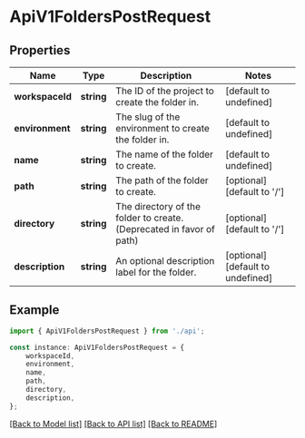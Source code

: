 # ApiV1FoldersPostRequest


## Properties

Name | Type | Description | Notes
------------ | ------------- | ------------- | -------------
**workspaceId** | **string** | The ID of the project to create the folder in. | [default to undefined]
**environment** | **string** | The slug of the environment to create the folder in. | [default to undefined]
**name** | **string** | The name of the folder to create. | [default to undefined]
**path** | **string** | The path of the folder to create. | [optional] [default to '/']
**directory** | **string** | The directory of the folder to create. (Deprecated in favor of path) | [optional] [default to '/']
**description** | **string** | An optional description label for the folder. | [optional] [default to undefined]

## Example

```typescript
import { ApiV1FoldersPostRequest } from './api';

const instance: ApiV1FoldersPostRequest = {
    workspaceId,
    environment,
    name,
    path,
    directory,
    description,
};
```

[[Back to Model list]](../README.md#documentation-for-models) [[Back to API list]](../README.md#documentation-for-api-endpoints) [[Back to README]](../README.md)
